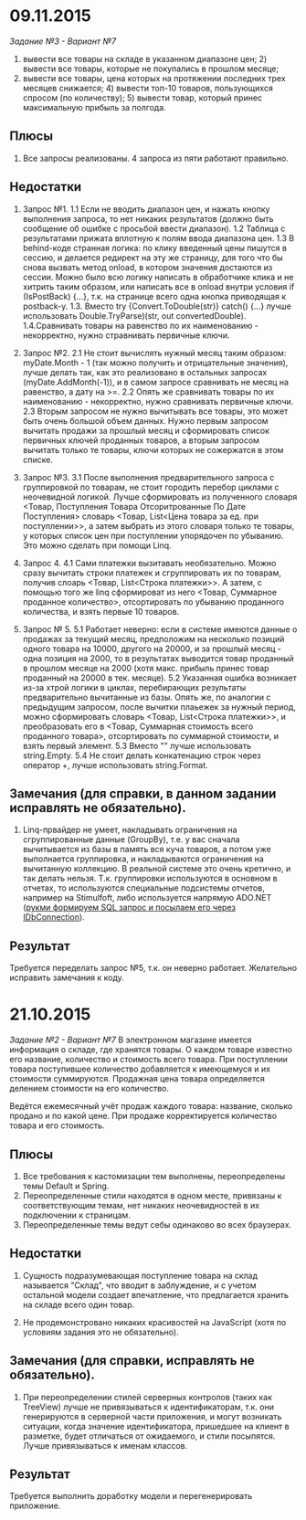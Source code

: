 # 09.11.2015
*Задание №3 - Вариант №7*
1) вывести все товары на складе в указанном диапазоне цен; 2) вывести все товары, которые не покупались в прошлом месяце;
3) вывести все товары, цена которых на протяжении последних трех месяцев снижается; 4) вывести топ-10 товаров, 
пользующихся спросом (по количеству); 5) вывести товар, который принес максимальную прибыль за полгода.

## Плюсы
1. Все запросы реализованы. 4 запроса из пяти работают правильно.

## Недостатки
1.  Запрос №1.
1.1 Если не вводить диапазон цен, и нажать кнопку выполнения запроса, то нет никаких результатов (должно быть сообщение об ошибке с просьбой ввести диапазон).
1.2 Таблица с результатами прижата вплотную к полям ввода диапазона цен.
1.3 В behind-коде странная логика: по клику введенный цены пишутся в сессию, и делается редирект на эту же страницу, для того что бы снова вызвать метод onload, в котором значения достаются из сессии. Можно было всю логику написать в обработчике клика и не хитрить таким образом, или написать все в onload внутри условия if (IsPostBack) {...}, т.к. на странице всего одна кнопка приводящая к postback-у.
1.3. Вместо try {Convert.ToDouble(str)} catch() {...} лучше использовать Double.TryParse)(str, out convertedDouble).
1.4.Сравнивать товары на равенство по их наименованию - некорректно, нужно стравнивать первичные ключи.

2.  Запрос №2.
2.1 Не стоит вычислять нужный месяц таким образом: myDate.Month - 1 (так можно получить и отрицательные значения), лучше делать так, как это реализовано в остальных запросах (myDate.AddMonth(-1)), и в самом запросе сравнивать не месяц на равенство, а дату на >=.
2.2 Опять же сравнивать товары по их наименованию - некорректно, нужно сравнивать первичные ключи.
2.3 Вторым запросом не нужно вычитывать все товары, это может быть очень большой объем данных. Нужно первым запросом вычитать продажи за прошлый месяц и сформировать список первичных ключей проданных товаров, а вторым запросом вычитать только те товары, ключи которых не сожержатся в этом списке.

3.  Запрос №3.
3.1 После выполнения предварительного запроса с группировкой по товарам, не стоит городить перебор циклами с неочевидной логикой. Лучше сформировать из полученного словаря <Товар, Поступления Товара Отсоритрованные По Дате Поступления> словарь <Товар, List<Цена товара за ед. при поступлении>>, а затем выбрать из этого словаря только те товары, у которых список цен при поступлении упорядочен по убыванию. Это можно сделать при помощи Linq.

4.  Запрос 4.
4.1 Сами платежки вызитавать необязательно. Можно сразу вычитать строки платежек и сгруппировать их по товарам, получив слоарь <Товар, List<Строка платежки>>. А затем, с помощью того же linq сформироват из него <Товар, Суммарное проданное количество>, отсортировать по убыванию проданного количества, и взять первые 10 товаров.

5.  Запрос № 5.
5.1 Работает неверно: если в системе имеются данные о продажах за текущий месяц, предположим на несколько позиций одного товара на 10000, другого на 20000, и за прошлый месяц - одна позиция на 2000, то в результатах выводится товар проданный в прошлом месяце на 2000 (хотя макс. прибыль принес товар проданный на 20000 в тек. месяце).
5.2 Указанная ошибка возникает из-за хтрой логики в циклах, перебирающих результаты предварительно вычитанные из базы.
Опять же, по аналогии с предыдущим запросом, после вычитки плаьежек за нужный период, можно сформировать словарь <Товар, List<Строка платежки>>, и преобразовать его в <Товар, Суммарная стоимость всего проданного товара>, отсортировать по суммарной стоимости, и взять первый элемент.
5.3 Вместо "" лучше использовать string.Empty.
5.4 Не стоит делать конкатенацию строк через оператор +, лучше использовать string.Format.

## Замечания (для справки, в данном задании исправлять не обязательно).
1. Linq-првайдер не умеет, накладывать ограничения на сгруппированные данные (GroupBy), т.е. у вас сначала вычитывается из базы в память вся куча товаров, а потом уже выполнается группировка, и накладываются ограничения на вычитанную коллекцию.
В реальной системе это очень кретично, и так делать нельзя. Т.к. группировки используются в основном в отчетах, то используются специальные подсистемы отчетов, например на Stimulfoft, либо используется напрямую ADO.NET ([рукми формируем SQL запрос и посылаем его через IDbConnection](http://wiki.flexberry.ru/CaseberrySQLQuery.ashx)).

## Результат
Требуется переделать запрос №5, т.к. он неверно работает. Желательно исправить замечания к коду.

# 21.10.2015
*Задание №2 - Вариант №7*
В электронном магазине имеется информация о складе, где хранятся товары. О каждом товаре известно его название, 
количество и стоимость всего товара. При поступлении товара поступившее количество добавляется к имеющемуся и их 
стоимости суммируются. Продажная цена товара определяется делением стоимости на его количество.

Ведётся ежемесячный учёт продаж каждого товара: название, сколько продано и по какой цене. При продаже 
корректируется количество товара и его стоимость.

## Плюсы
1. Все требования к кастомизации тем выполнены, переопределены темы Default и Spring.
2. Переопределенные стили находятся в одном месте, привязаны к соответствующим темам, нет никаких неочевидностей 
   в их подключении к страницам.
3. Переопределенные темы ведут себы одинаково во всех браузерах.

## Недостатки
1. Сущность подразумевающая поступление товара на склад называется "Склад", что вводит в заблуждение, и с учетом остальной модели создает впечатление, что предлагается хранить на складе всего один товар.
   
2. Не продемонстровано никаких красивостей на JavaScript (хотя по условиям задания это не обязательно).

## Замечания (для справки, исправлять не обязательно).
1. При переопределении стилей серверных контролов (таких как TreeView) лучше не привязываться к идентификаторам, 
   т.к. они генерируются в серверной части приложения, и могут возникать ситуации, когда значение идентификатора,
   пришедшее на клиент в разметке, будет отличаться от ожидаемого, и стили посыпятся.
   Лучше привязываться к именам классов.

## Результат
Требуется выполнить доработку модели и перегенерировать приложение.
